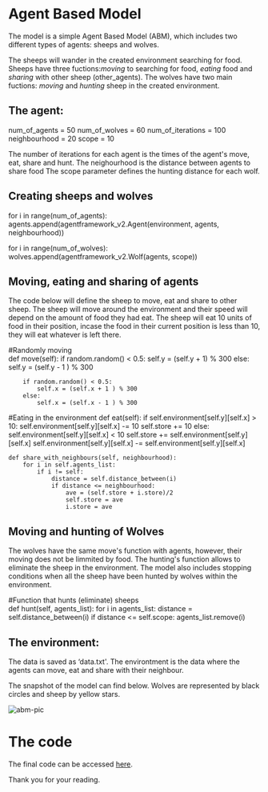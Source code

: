 # Agent Based Model

The model is a simple Agent Based Model (ABM), which includes two different types of agents: sheeps and wolves. 

The sheeps will wander in the created environment searching for food. Sheeps have three fuctions:*moving* to searching for food, *eating* food and *sharing* with other sheep (other_agents).
The wolves have two main fuctions: *moving* and *hunting* sheep in the created environment.

## The agent:
num_of_agents = 50
num_of_wolves = 60
num_of_iterations = 100
neighbourhood = 20
scope = 10


The number of iterations for each agent is the times of the agent's move, eat, share and hunt.
The neighourhood is the distance between agents to share food
The scope parameter defines the hunting distance for each wolf.

## Creating sheeps and wolves
for i in range(num_of_agents):
    agents.append(agentframework_v2.Agent(environment, agents, neighbourhood))
    
for i in range(num_of_wolves):
    wolves.append(agentframework_v2.Wolf(agents, scope))   
    
    
## Moving, eating and sharing of agents
The code below will define the sheep to move, eat and share to other sheep. 
The sheep will move around the environment and their speed will depend on the amount of food they had eat.
The sheep will eat 10 units of food in their position, incase the food in their current position is less than 10, they will eat whatever is left there.

#Randomly moving      
    def move(self):
        if random.random() < 0.5:
            self.y = (self.y + 1) % 300 
        else:
            self.y = (self.y - 1 ) % 300
            
        if random.random() < 0.5:
            self.x = (self.x + 1 ) % 300
        else:
            self.x = (self.x - 1 ) % 300
            
#Eating in the environment
    def eat(self): 
        if self.environment[self.y][self.x] > 10:
            self.environment[self.y][self.x] -= 10
            self.store += 10
        else: 
            self.environment[self.y][self.x] < 10
            self.store += self.environment[self.y][self.x]
            self.environment[self.y][self.x] -= self.environment[self.y][self.x]
            
    def share_with_neighbours(self, neighbourhood):
        for i in self.agents_list: 
            if i != self: 
                distance = self.distance_between(i) 
                if distance <= neighbourhood: 
                    ave = (self.store + i.store)/2 
                    self.store = ave
                    i.store = ave

## Moving and hunting of Wolves
The wolves have the same move's function with agents, however, their moving does not be limmited by food.
The hunting's function allows to eliminate the sheep in the environment. 
The model also includes stopping conditions when all the sheep have been hunted by wolves within the environment.

#Function that hunts (eliminate) sheeps              
    def hunt(self, agents_list):
        for i in agents_list:
            distance = self.distance_between(i) 
            if distance <= self.scope:
               agents_list.remove(i)

## The environment:
The data is saved as ‘data.txt'. The environtment is the data where the agents can move, eat and share with their neighbour.

The snapshot of the model can find below. Wolves are represented by black circles and sheep by yellow stars.

![abm-pic](https://user-images.githubusercontent.com/55794712/68553534-2b47ad80-041a-11ea-9797-38715c957ce9.png)

# The code
The final code can be accessed [here](ABM-Assignment-1).  


Thank you for your reading.
